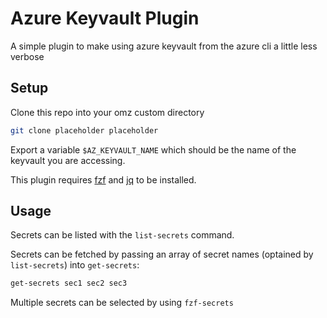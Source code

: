 # Azure Keyvault Plugin

A simple plugin to make using azure keyvault from the azure cli a little less verbose

## Setup

Clone this repo into your omz custom directory

```bash
git clone placeholder placeholder
```

Export a variable `$AZ_KEYVAULT_NAME` which should be the name of the keyvault you are
accessing.

This plugin requires [fzf](https://github.com/junegunn/fzf) and [jq](https://github.com/stedolan/jq)
to be installed.

## Usage

Secrets can be listed with the `list-secrets` command.

Secrets can be fetched by passing an array of secret names (optained by `list-secrets`) into `get-secrets`:

```bash
get-secrets sec1 sec2 sec3
```

Multiple secrets can be selected by using `fzf-secrets`

